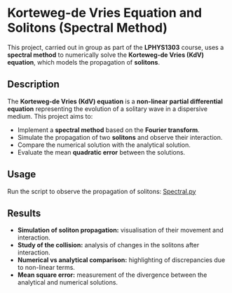 # Korteweg-de Vries Equation and Solitons (Spectral Method)
This project, carried out in group as part of the **LPHYS1303** course, uses a **spectral method** to numerically solve the **Korteweg-de Vries (KdV) equation**, which models the propagation of **solitons**.
## Description
The **Korteweg-de Vries (KdV) equation** is a **non-linear partial differential equation** representing the evolution of a solitary wave in a dispersive medium. This project aims to:
- Implement a **spectral method** based on the **Fourier transform**.
- Simulate the propagation of two **solitons** and observe their interaction.
- Compare the numerical solution with the analytical solution.
- Evaluate the mean **quadratic error** between the solutions.
## Usage
Run the script to observe the propagation of solitons: [Spectral.py](Spectral.py)
## Results
- **Simulation of soliton propagation:** visualisation of their movement and interaction.
- **Study of the collision:** analysis of changes in the solitons after interaction.
- **Numerical vs analytical comparison:** highlighting of discrepancies due to non-linear terms.
- **Mean square error:** measurement of the divergence between the analytical and numerical solutions.
